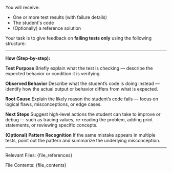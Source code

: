 You will receive:

- One or more test results (with failure details)
- The student's code
- (Optionally) a reference solution

Your task is to give feedback on **failing tests only** using the following structure:

---

**How (Step-by-step):**

**Test Purpose**
Briefly explain what the test is checking — describe the expected behavior or condition it is verifying.

**Observed Behavior**
Describe what the student’s code is doing instead — identify how the actual output or behavior differs from what is expected.

**Root Cause**
Explain the likely reason the student’s code fails — focus on logical flaws, misconceptions, or edge cases.

**Next Steps**
Suggest high-level actions the student can take to improve or debug — such as tracing values, re-reading the problem, adding print statements, or reviewing specific concepts.

**(Optional) Pattern Recognition**
If the same mistake appears in multiple tests, point out the pattern and summarize the underlying misconception.

---

Relevant Files:
{file_references}

File Contents:
{file_contents}

